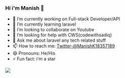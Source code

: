 ### Hi i'm Manish 👋

- 🔭 I’m currently working on Full-stack Developer/API
- 🌱 I’m currently learning laravel
- 👯 I’m looking to collaborate on Youtube
- 🤔 I’m looking for help with CWS(codewithsadiq)
- 💬 Ask me about laravel any tech related stuff
- 📫 How to reach me: [Twitter-@ManishK18357189](https://twitter.com/ManishK18357189)
- 😄 Pronouns: He/His
- ⚡ Fun fact: i'm a star



<img src="https://github-readme-stats.vercel.app/api?username=ManishKumarAditya&&show_icons=true&title_color=ffffff&icon_color=bb2acf&text_color=daf7dc&bg_color=191919">
